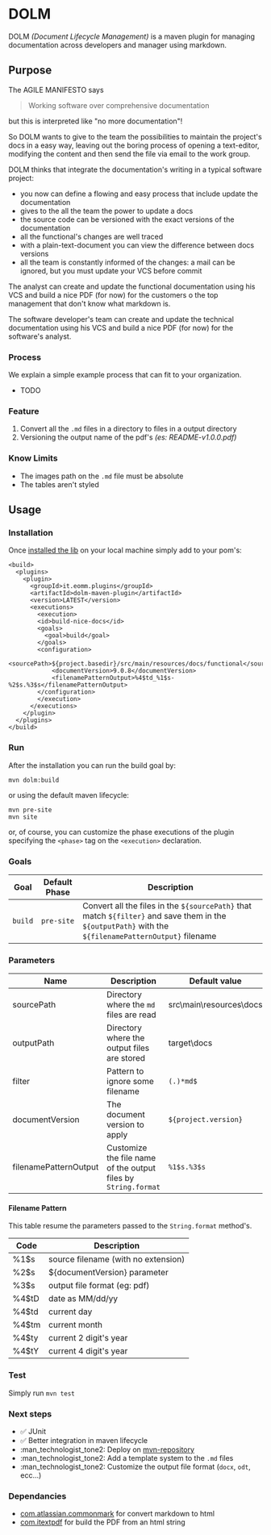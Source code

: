 # DOLM

DOLM _(Document Lifecycle Management)_ is a maven plugin for managing documentation across developers and manager using markdown.

## Purpose

The AGILE MANIFESTO says 
> Working software over comprehensive documentation

but this is interpreted like "no more documentation"!

So DOLM wants to give to the team the possibilities to maintain the project's docs in a easy way, leaving out the boring process of opening a text-editor, modifying the content and then send the file via email to the work group.

DOLM thinks that integrate the documentation's writing in a typical software project:
* you now can define a flowing and easy process that include update the documentation
* gives to the all the team the power to update a docs
* the source code can be versioned with the exact versions of the documentation
* all the functional's changes are well traced
* with a plain-text-document you can view the difference between docs versions
* all the team is constantly informed of the changes: a mail can be ignored, but you must update your VCS before commit

The analyst can create and update the functional documentation using his VCS and build a nice PDF (for now) for the customers o the top management that don't know what markdown is.

The software developer's team can create and update the technical documentation using his VCS and build a nice PDF (for now) for the software's analyst.

### Process
We explain a simple example process that can fit to your organization.
+ TODO

### Feature
1. Convert all the `.md` files in a directory to files in a output directory
2. Versioning the output name of the pdf's _(es: README-v1.0.0.pdf)_

### Know Limits
+ The images path on the `.md` file must be absolute
+ The tables aren't styled

## Usage

### Installation
Once [installed the lib](https://maven.apache.org/guides/mini/guide-3rd-party-jars-local.html) on your local machine simply add to your pom's:
```
<build>
  <plugins>
    <plugin>
      <groupId>it.eomm.plugins</groupId>
      <artifactId>dolm-maven-plugin</artifactId>
      <version>LATEST</version>
      <executions>
        <execution>
        <id>build-nice-docs</id>
        <goals>
          <goal>build</goal>
        </goals>
        <configuration>
            <sourcePath>${project.basedir}/src/main/resources/docs/functional</sourcePath>
            <documentVersion>9.0.8</documentVersion>
            <filenamePatternOutput>%4$td_%1$s-%2$s.%3$s</filenamePatternOutput>
        </configuration>
        </execution>
      </executions>
    </plugin>
  </plugins>
</build>
```

### Run
After the installation you can run the build goal by:
    
    mvn dolm:build
    
or using the default maven lifecycle:

    mvn pre-site
    mvn site

or, of course, you can customize the phase executions of the plugin specifying the `<phase>` tag on the `<execution>` declaration.

### Goals
Goal | Default Phase | Description |
--- | --- | --- |
`build`|`pre-site`|Convert all the files in the `${sourcePath}` that match `${filter}` and save them in the `${outputPath}` with the `${filenamePatternOutput}` filename|


### Parameters
Name | Description | Default value
--- | --- | --- |
sourcePath | Directory where the `md` files are read | src\main\resources\docs
outputPath | Directory where the output files are stored  | target\docs
filter | Pattern to ignore some filename | `(.)*md$`
documentVersion|The document version to apply|`${project.version}`
filenamePatternOutput|Customize the file name of the output files by `String.format`|`%1$s.%3$s`

#### Filename Pattern
This table resume the parameters passed to the `String.format` method's.

Code | Description
--- | --- |
%1$s | source filename (with no extension)
%2$s | ${documentVersion} parameter
%3$s | output file format (eg: pdf)
%4$tD | date as MM/dd/yy
%4$td | current day
%4$tm | current month
%4$ty | current 2 digit's year
%4$tY | current 4 digit's year


### Test
Simply run `mvn test`

### Next steps
+ :white_check_mark: JUnit 
+ :white_check_mark: Better integration in maven lifecycle
+ :man_technologist_tone2: Deploy on [mvn-repository](http://central.sonatype.org/)
+ :man_technologist_tone2: Add a template system to the `.md` files
+ :man_technologist_tone2: Customize the output file format (`docx`, `odt`, ecc...)

### Dependancies
+ [com.atlassian.commonmark](https://github.com/atlassian/commonmark-java) for convert markdown to html
+ [com.itextpdf](http://itextpdf.com/) for build the PDF from an html string
